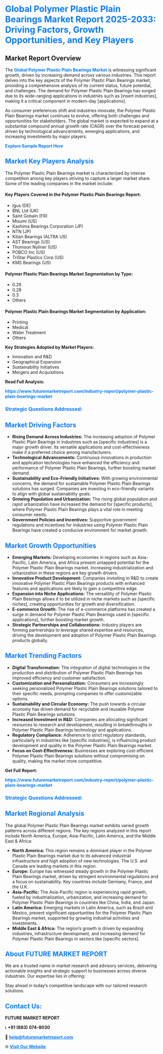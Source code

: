 <h1 style="color: #007BFF;">Global Polymer Plastic Plain Bearings Market Report 2025-2033: Driving Factors, Growth Opportunities, and Key Players</h1>

<section id="overview">
<h2>Market Report Overview</h2>
<p>The <a href="https://www.futuremarketreport.com/industry-report/polymer-plastic-plain-bearings-market" style="color: #007BFF; text-decoration: none;"><strong>Global Polymer Plastic Plain Bearings Market</strong></a> is witnessing significant growth, driven by increasing demand across various industries. This report delves into the key aspects of the Polymer Plastic Plain Bearings market, providing a comprehensive analysis of its current status, future potential, and challenges. The demand for Polymer Plastic Plain Bearings has surged due to its wide-ranging applications in industries such as [insert industries], making it a critical component in modern-day [applications].</p>
<p>As consumer preferences shift and industries innovate, the Polymer Plastic Plain Bearings market continues to evolve, offering both challenges and opportunities for stakeholders. The global market is expected to expand at a substantial compound annual growth rate (CAGR) over the forecast period, driven by technological advancements, emerging applications, and increasing investments by major players.</p>
</section>

<section id="overview">
<p><a href="https://www.futuremarketreport.com/request-sample/reportId=55482" style="color: #007BFF; text-decoration: none;"><strong>Explore Sample Report Here</strong></a></p>
</section>

<section id="key-players">
<h2 style="color: #007BFF;">Market Key Players Analysis</h2>
<p>The Polymer Plastic Plain Bearings market is characterized by intense competition among key players striving to capture a larger market share. Some of the leading companies in the market include:</p>
<h4>Key Players Covered in the Polymer Plastic Plain Bearings Report:</h4>
<ul><li>Igus (DE)</li><li>BNL Ltd (UK)</li><li>Saint Gobain (FR)</li><li>Misumi (US)</li><li>Kashima Bearings Corporation (JP)</li><li>NTN (JP)</li><li>Kilian Bearings (ALTRA US)</li><li>AST Bearings (US)</li><li>Thomson Nyliner (US)</li><li>POBCO Inc (US)</li><li>TriStar Plastics Corp (US)</li><li>KMS Bearings (US)</li></ul>
<h4>Polymer Plastic Plain Bearings Market Segmentation by Type:</h4>
<ul><li>0.26</li><li>0.28</li><li>0.3</li><li>Others</li></ul>

<h4>Polymer Plastic Plain Bearings Market Segmentation by Application:</h4>
<ul><li>Printing</li><li>Medical</li><li>Water Treatment</li><li>Others</li></ul>
<p><strong>Key Strategies Adopted by Market Players:</strong></p>
<ul>
<li>Innovation and R&D</li>
<li>Geographical Expansion</li>
<li>Sustainability Initiatives</li>
<li>Mergers and Acquisitions</li>
</ul>
</section>

<section>
<p><strong>Read Full Analysis: </strong></p><a href="https://www.futuremarketreport.com/industry-report/polymer-plastic-plain-bearings-market" style="color: #007BFF; text-decoration: none;"><strong>https://www.futuremarketreport.com/industry-report/polymer-plastic-plain-bearings-market</strong></a>
<h3 style="color: #007BFF;">Strategic Questions Addressed:</h3>
</section>

<section id="driving-factors">
<h2 style="color: #007BFF;">Market Driving Factors</h2>
<ul>
<li><strong>Rising Demand Across Industries:</strong> The increasing adoption of Polymer Plastic Plain Bearings in industries such as [specific industries] is a major growth driver. Its versatile applications and cost-effectiveness make it a preferred choice among manufacturers.</li>
<li><strong>Technological Advancements:</strong> Continuous innovations in production and application technologies have enhanced the efficiency and performance of Polymer Plastic Plain Bearings, further boosting market demand.</li>
<li><strong>Sustainability and Eco-Friendly Initiatives:</strong> With growing environmental concerns, the demand for sustainable Polymer Plastic Plain Bearings solutions has surged. Companies are investing in eco-friendly variants to align with global sustainability goals.</li>
<li><strong>Growing Population and Urbanization:</strong> The rising global population and rapid urbanization have increased the demand for [specific products], where Polymer Plastic Plain Bearings plays a vital role in meeting consumer needs.</li>
<li><strong>Government Policies and Incentives:</strong> Supportive government regulations and incentives for industries using Polymer Plastic Plain Bearings have created a conducive environment for market growth.</li>
</ul>
</section>

<section id="growth-opportunities">
<h2 style="color: #007BFF;">Market Growth Opportunities</h2>
<ul>
<li><strong>Emerging Markets:</strong> Developing economies in regions such as Asia-Pacific, Latin America, and Africa present untapped potential for the Polymer Plastic Plain Bearings market. Increasing industrialization and urbanization in these regions are key growth drivers.</li>
<li><strong>Innovative Product Development:</strong> Companies investing in R&D to create innovative Polymer Plastic Plain Bearings products with enhanced features and applications are likely to gain a competitive edge.</li>
<li><strong>Expansion into Niche Applications:</strong> The versatility of Polymer Plastic Plain Bearings allows it to be utilized in niche markets such as [specific niches], creating opportunities for growth and diversification.</li>
<li><strong>E-commerce Growth:</strong> The rise of e-commerce platforms has created a surge in demand for Polymer Plastic Plain Bearings used in [specific applications], further boosting market growth.</li>
<li><strong>Strategic Partnerships and Collaborations:</strong> Industry players are forming partnerships to leverage shared expertise and resources, driving the development and adoption of Polymer Plastic Plain Bearings products globally.</li>
</ul>
</section>

<section id="trending-factors">
<h2 style="color: #007BFF;">Market Trending Factors</h2>
<ul>
<li><strong>Digital Transformation:</strong> The integration of digital technologies in the production and distribution of Polymer Plastic Plain Bearings has improved efficiency and customer satisfaction.</li>
<li><strong>Customization and Personalization:</strong> Consumers are increasingly seeking personalized Polymer Plastic Plain Bearings solutions tailored to their specific needs, prompting companies to offer customizable options.</li>
<li><strong>Sustainability and Circular Economy:</strong> The push towards a circular economy has driven demand for recyclable and reusable Polymer Plastic Plain Bearings solutions.</li>
<li><strong>Increased Investment in R&D:</strong> Companies are allocating significant resources to research and development, resulting in breakthroughs in Polymer Plastic Plain Bearings technology and applications.</li>
<li><strong>Regulatory Compliance:</strong> Adherence to strict regulatory standards, particularly in industries like [specific industries], is influencing product development and quality in the Polymer Plastic Plain Bearings market.</li>
<li><strong>Focus on Cost-Effectiveness:</strong> Businesses are exploring cost-efficient Polymer Plastic Plain Bearings solutions without compromising on quality, making the market more competitive.</li>
</ul>
</section>

<section>
<p><strong>Get Full Report: </strong></p><a href="https://www.futuremarketreport.com/industry-report/polymer-plastic-plain-bearings-market" style="color: #007BFF; text-decoration: none;"><strong>https://www.futuremarketreport.com/industry-report/polymer-plastic-plain-bearings-market</strong></a>
<h3 style="color: #007BFF;">Strategic Questions Addressed:</h3>
</section>


<section id="regional-analysis">
<h2 style="color: #007BFF;">Market Regional Analysis</h2>
<p>The global Polymer Plastic Plain Bearings market exhibits varied growth patterns across different regions. The key regions analyzed in this report include North America, Europe, Asia-Pacific, Latin America, and the Middle East & Africa:</p>
<ul>
<li><strong>North America:</strong> This region remains a dominant player in the Polymer Plastic Plain Bearings market due to its advanced industrial infrastructure and high adoption of new technologies. The U.S. and Canada are leading markets in this region.</li>
<li><strong>Europe:</strong> Europe has witnessed steady growth in the Polymer Plastic Plain Bearings market, driven by stringent environmental regulations and a focus on sustainability. Key countries include Germany, France, and the U.K.</li>
<li><strong>Asia-Pacific:</strong> The Asia-Pacific region is experiencing rapid growth, fueled by industrialization, urbanization, and increasing demand for Polymer Plastic Plain Bearings in countries like China, India, and Japan.</li>
<li><strong>Latin America:</strong> Emerging markets in Latin America, such as Brazil and Mexico, present significant opportunities for the Polymer Plastic Plain Bearings market, supported by growing industrial activities and investments.</li>
<li><strong>Middle East & Africa:</strong> The region’s growth is driven by expanding industries, infrastructure development, and increasing demand for Polymer Plastic Plain Bearings in sectors like [specific sectors].</li>
</ul>
</section>

<footer>
<h2 style="color: #007BFF;">About FUTURE MARKET REPORT</h2>
<p>We are a trusted name in market research and advisory services, delivering actionable insights and strategic support to businesses across diverse industries. Our expertise lies in offering:</p>

<p>Stay ahead in today’s competitive landscape with our tailored research solutions.</p>

<h2 style="color: #007BFF;">Contact Us:</h2>
<p><strong>FUTURE MARKET REPORT</strong></p>
<p>📞 <strong>+91 (883) 074-8030</strong></p>
<p>📧 <strong><a href="mailto:help@futuremarketreport.com" style="color: #007BFF;">help@futuremarketreport.com</a></strong></p>
<p>🌐 <strong><a href="https://www.futuremarketreport.com/" style="color: #007BFF;">Visit Our Website</a></strong></p>
</footer>